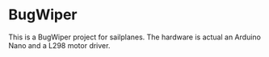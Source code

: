 # BugWiper

This is a BugWiper project for sailplanes.
The hardware is actual an Arduino Nano and a L298 motor driver.